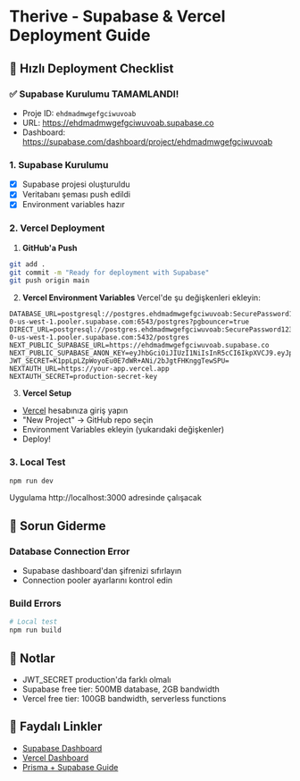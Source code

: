 # Therive - Supabase & Vercel Deployment Guide

## 🚀 Hızlı Deployment Checklist

### ✅ Supabase Kurulumu TAMAMLANDI!
- Proje ID: `ehdmadmwgefgciwuvoab`
- URL: https://ehdmadmwgefgciwuvoab.supabase.co
- Dashboard: https://supabase.com/dashboard/project/ehdmadmwgefgciwuvoab

### 1. Supabase Kurulumu
- [x] Supabase projesi oluşturuldu
- [x] Veritabanı şeması push edildi
- [x] Environment variables hazır

### 2. Vercel Deployment

1. **GitHub'a Push**
```bash
git add .
git commit -m "Ready for deployment with Supabase"
git push origin main
```

2. **Vercel Environment Variables**
Vercel'de şu değişkenleri ekleyin:
```
DATABASE_URL=postgresql://postgres.ehdmadmwgefgciwuvoab:SecurePassword123@aws-0-us-west-1.pooler.supabase.com:6543/postgres?pgbouncer=true
DIRECT_URL=postgresql://postgres.ehdmadmwgefgciwuvoab:SecurePassword123@aws-0-us-west-1.pooler.supabase.com:5432/postgres
NEXT_PUBLIC_SUPABASE_URL=https://ehdmadmwgefgciwuvoab.supabase.co
NEXT_PUBLIC_SUPABASE_ANON_KEY=eyJhbGciOiJIUzI1NiIsInR5cCI6IkpXVCJ9.eyJpc3MiOiJzdXBhYmFzZSIsInJlZiI6ImVoZG1hZG13Z2VmZ2Npd3V2b2FiIiwicm9sZSI6ImFub24iLCJpYXQiOjE3NTMwMDY5MDAsImV4cCI6MjA2ODU4MjkwMH0.R2eAvrSUkPoQ9JxMMowNZNqb_1CceI9eWcFBj_TqtRI
JWT_SECRET=K1ppLpLZpWoyoEu0E7dWR+ANi/2bJgtFHKnggTewSPU=
NEXTAUTH_URL=https://your-app.vercel.app
NEXTAUTH_SECRET=production-secret-key
```

3. **Vercel Setup**
- [Vercel](https://vercel.com) hesabınıza giriş yapın
- "New Project" → GitHub repo seçin
- Environment Variables ekleyin (yukarıdaki değişkenler)
- Deploy!

### 3. Local Test
```bash
npm run dev
```
Uygulama http://localhost:3000 adresinde çalışacak

## 🔧 Sorun Giderme

### Database Connection Error
- Supabase dashboard'dan şifrenizi sıfırlayın
- Connection pooler ayarlarını kontrol edin

### Build Errors
```bash
# Local test
npm run build
```

## 📝 Notlar

- JWT_SECRET production'da farklı olmalı
- Supabase free tier: 500MB database, 2GB bandwidth
- Vercel free tier: 100GB bandwidth, serverless functions

## 🔗 Faydalı Linkler

- [Supabase Dashboard](https://supabase.com/dashboard/project/ehdmadmwgefgciwuvoab)
- [Vercel Dashboard](https://vercel.com/dashboard)
- [Prisma + Supabase Guide](https://www.prisma.io/docs/guides/database/supabase) 